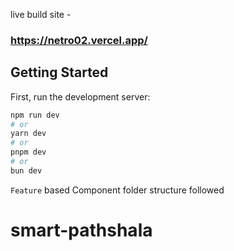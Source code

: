 live build site -

### https://netro02.vercel.app/

## Getting Started

First, run the development server:

```bash
npm run dev
# or
yarn dev
# or
pnpm dev
# or
bun dev
```

`Feature` based Component folder structure followed
# smart-pathshala
